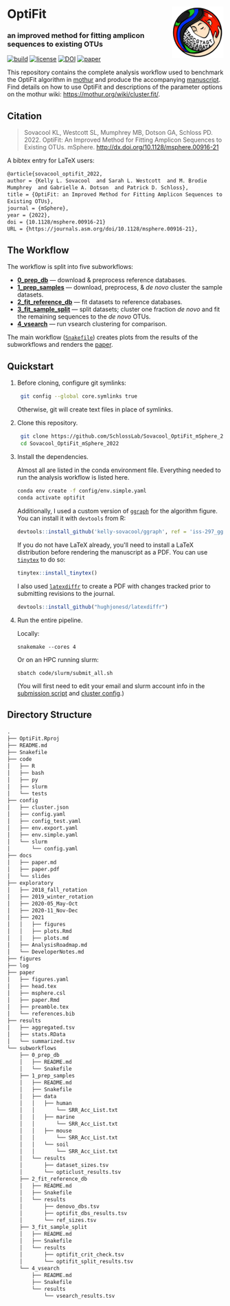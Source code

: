 # OptiFit <a href='http://github.com/SchlossLab/Sovacool_OptiFit_2021/'><img src='https://raw.githubusercontent.com/mothur/logo/master/mothur_RGB.png' align="right" height="120" /></a>

### an improved method for fitting amplicon sequences to existing OTUs

[![build](https://github.com/SchlossLab/Sovacool_OptiFit_2021/actions/workflows/build.yml/badge.svg)](https://github.com/SchlossLab/Sovacool_OptiFit_2021/actions/workflows/build.yml)
[![license](https://img.shields.io/badge/License-MIT%2BCC--BY-blue)](https://github.com/SchlossLab/Sovacool_OptiFit_2021/blob/main/LICENSE.md)
[![DOI](https://zenodo.org/badge/150322192.svg)](https://zenodo.org/badge/latestdoi/150322192)
[![paper](https://img.shields.io/badge/paper-mSphere-red)](https://journals.asm.org/doi/10.1128/msphere.00916-21)

This repository contains the complete analysis workflow used to benchmark the
OptiFit algorithm in [mothur](https://github.com/mothur/mothur)
and produce the accompanying [manuscript](docs/paper.pdf).
Find details on how to use OptiFit and descriptions of the parameter options on
the mothur wiki: https://mothur.org/wiki/cluster.fit/.

## Citation

> Sovacool KL, Westcott SL, Mumphrey MB, Dotson GA, Schloss PD. 
> 2022. OptiFit: An Improved Method for Fitting Amplicon Sequences to Existing OTUs. 
> mSphere. http://dx.doi.org/10.1128/msphere.00916-21

A bibtex entry for LaTeX users:

```
@article{sovacool_optifit_2022,
author = {Kelly L. Sovacool  and Sarah L. Westcott  and M. Brodie Mumphrey  and Gabrielle A. Dotson  and Patrick D. Schloss},
title = {OptiFit: an Improved Method for Fitting Amplicon Sequences to Existing OTUs},
journal = {mSphere},
year = {2022},
doi = {10.1128/msphere.00916-21}
URL = {https://journals.asm.org/doi/10.1128/msphere.00916-21},
```

## The Workflow

The workflow is split into five subworkflows:

- **[0_prep_db](subworkflows/0_prep_db)** — download & preprocess reference
    databases.
- **[1_prep_samples](subworkflows/1_prep_samples)** — download, preprocess, &
    _de novo_ cluster the sample datasets.
- **[2_fit_reference_db](subworkflows/2_fit_reference_db)** — fit datasets to
    reference databases.
- **[3_fit_sample_split](subworkflows/3_fit_sample_split)** — split datasets;
    cluster one fraction _de novo_ and fit the remaining sequences to the
    _de novo_ OTUs.
- **[4_vsearch](subworkflows/4_vsearch)** — run vsearch clustering for
    comparison.

The main workflow ([`Snakefile`](Snakefile)) creates plots from the results of
the subworkflows and renders the [paper](paper).

## Quickstart

1. Before cloning, configure git symlinks:
   
   ```bash
    git config --global core.symlinks true
    ```
    Otherwise, git will create text files in place of symlinks.
    
1. Clone this repository.
   
   ```bash
    git clone https://github.com/SchlossLab/Sovacool_OptiFit_mSphere_2022
    cd Sovacool_OptiFit_mSphere_2022
    ```
    
1. Install the dependencies.
    
    Almost all are listed in the conda environment file.
    Everything needed to run the analysis workflow is listed here.
    ```bash
    conda env create -f config/env.simple.yaml
    conda activate optifit
    ```
    
    Additionally, I used a custom version of
    [`ggraph`](https://ggraph.data-imaginist.com/)
    for the algorithm figure.
    You can install it with `devtools` from R:
    ```r
    devtools::install_github('kelly-sovacool/ggraph', ref = 'iss-297_ggtext')
    ```
    
    If you do not have LaTeX already, you'll need to install a LaTeX
    distribution before rendering the manuscript as a PDF.
    You can use [`tinytex`](https://yihui.org/tinytex/)
    to do so:
    ```r
    tinytex::install_tinytex()
    ```

    I also used [`latexdiffr`](https://github.com/hughjonesd/latexdiffr) 
    to create a PDF with changes tracked prior to
    submitting revisions to the journal.
    ```r
    devtools::install_github("hughjonesd/latexdiffr")
    ```
    
1. Run the entire pipeline.

    Locally:
    ```
    snakemake --cores 4
    ```
    
    Or on an HPC running slurm:
    ```
    sbatch code/slurm/submit_all.sh
    ```
    (You will first need to edit your email and slurm account info in the
    [submission script](code/slurm/)
    and [cluster config](config/cluster.json).)

## Directory Structure

```
.
├── OptiFit.Rproj
├── README.md
├── Snakefile
├── code
│   ├── R
│   ├── bash
│   ├── py
│   ├── slurm
│   └── tests
├── config
│   ├── cluster.json
│   ├── config.yaml
│   ├── config_test.yaml
│   ├── env.export.yaml
│   ├── env.simple.yaml
│   └── slurm
│       └── config.yaml
├── docs
│   ├── paper.md
│   ├── paper.pdf
│   └── slides
├── exploratory
│   ├── 2018_fall_rotation
│   ├── 2019_winter_rotation
│   ├── 2020-05_May-Oct
│   ├── 2020-11_Nov-Dec
│   ├── 2021
│   │   ├── figures
│   │   ├── plots.Rmd
│   │   ├── plots.md
│   ├── AnalysisRoadmap.md
│   └── DeveloperNotes.md
├── figures
├── log
├── paper
│   ├── figures.yaml
│   ├── head.tex
│   ├── msphere.csl
│   ├── paper.Rmd
│   ├── preamble.tex
│   └── references.bib
├── results
│   ├── aggregated.tsv
│   ├── stats.RData
│   └── summarized.tsv
└── subworkflows
    ├── 0_prep_db
    │   ├── README.md
    │   └── Snakefile
    ├── 1_prep_samples
    │   ├── README.md
    │   ├── Snakefile
    │   ├── data
    │   │   ├── human
    │   │       └── SRR_Acc_List.txt
    │   │   ├── marine
    │   │       └── SRR_Acc_List.txt
    │   │   ├── mouse
    │   │       └── SRR_Acc_List.txt
    │   │   └── soil
    │   │       └── SRR_Acc_List.txt
    │   └── results
    │       ├── dataset_sizes.tsv
    │       └── opticlust_results.tsv
    ├── 2_fit_reference_db
    │   ├── README.md
    │   ├── Snakefile
    │   └── results
    │       ├── denovo_dbs.tsv
    │       ├── optifit_dbs_results.tsv
    │       └── ref_sizes.tsv
    ├── 3_fit_sample_split
    │   ├── README.md
    │   ├── Snakefile
    │   └── results
    │       ├── optifit_crit_check.tsv
    │       └── optifit_split_results.tsv
    └── 4_vsearch
        ├── README.md
        ├── Snakefile
        └── results
            └── vsearch_results.tsv
```
